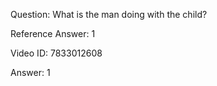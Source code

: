 Question: What is the man doing with the child?

Reference Answer: 1

Video ID: 7833012608

Answer: 1

